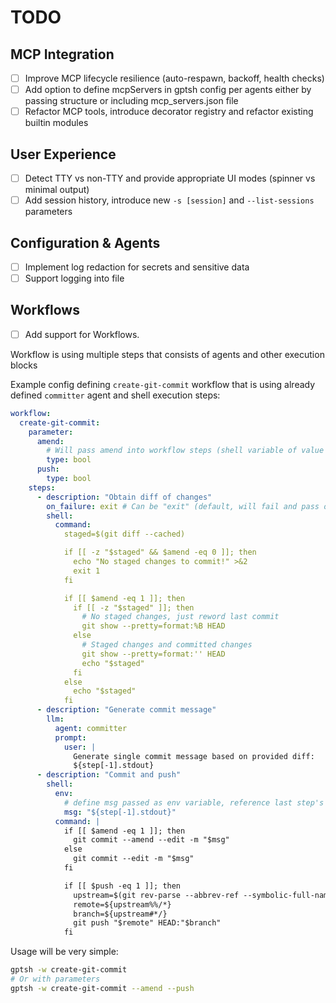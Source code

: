 # TODO

## MCP Integration
- [ ] Improve MCP lifecycle resilience (auto-respawn, backoff, health checks)
- [ ] Add option to define mcpServers in gptsh config per agents either by passing structure or including mcp_servers.json file
- [ ] Refactor MCP tools, introduce decorator registry and refactor existing builtin modules

## User Experience
- [ ] Detect TTY vs non-TTY and provide appropriate UI modes (spinner vs minimal output)
- [ ] Add session history, introduce new `-s [session]` and `--list-sessions` parameters

## Configuration & Agents
- [ ] Implement log redaction for secrets and sensitive data
- [ ] Support logging into file

## Workflows
- [ ] Add support for Workflows.

Workflow is using multiple steps that consists of agents and other execution blocks

Example config defining `create-git-commit` workflow that is using already defined `committer` agent and shell execution steps:

```yaml
workflow:
  create-git-commit:
    parameter:
      amend:
        # Will pass amend into workflow steps (shell variable of value 0/1 and into LLM step as user message)
        type: bool
      push:
        type: bool
    steps:
      - description: "Obtain diff of changes"
        on_failure: exit # Can be "exit" (default, will fail and pass output and exitcode) or "continue"
        shell:
          command:
            staged=$(git diff --cached)

            if [[ -z "$staged" && $amend -eq 0 ]]; then
              echo "No staged changes to commit!" >&2
              exit 1
            fi

            if [[ $amend -eq 1 ]]; then
              if [[ -z "$staged" ]]; then
                # No staged changes, just reword last commit
                git show --pretty=format:%B HEAD
              else
                # Staged changes and committed changes
                git show --pretty=format:'' HEAD
                echo "$staged"
              fi
            else
              echo "$staged"
            fi
      - description: "Generate commit message"
        llm:
          agent: committer
          prompt:
            user: |
              Generate single commit message based on provided diff:
              ${step[-1].stdout}
      - description: "Commit and push"
        shell:
          env:
            # define msg passed as env variable, reference last step's stdout.
            msg: "${step[-1].stdout}"
          command: |
            if [[ $amend -eq 1 ]]; then
              git commit --amend --edit -m "$msg"
            else
              git commit --edit -m "$msg"
            fi

            if [[ $push -eq 1 ]]; then
              upstream=$(git rev-parse --abbrev-ref --symbolic-full-name @{u})
              remote=${upstream%%/*}
              branch=${upstream#*/}
              git push "$remote" HEAD:"$branch"
            fi
```

Usage will be very simple:
```sh
gptsh -w create-git-commit
# Or with parameters
gptsh -w create-git-commit --amend --push
```
